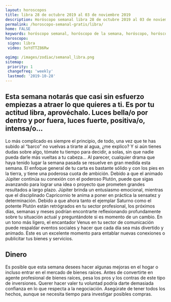 ```yaml
---
layout: horoscopos
title: libra 28 de octubre 2019 al 03 de noviembre 2019 
description: Horóscopo semanal libra 28 de octubre 2019 al 03 de noviembre 2019. Esta semana notarás que casi sin esfuerzo empiezas a atraer lo que quieres a ti. Es por tu actitud libra, aprovéchalo. Luces bella/o por dentro y por fuera, luces fuerte, positiva/o, intensa/o…
permalink: /horoscopo-semanal-gratis/libra/
home: FALSE
keywords: horóscopo semanal, horóscopo de la semana, horóscopo, horóscopo gratis,horóscopos, horóscopo esperanza gracia, horoscopos libra la semana, horóscopos gratis, Tarot, Astrologia, Zodíaco, libra, horoscopo gratis, semanal
horoscopo:
 signo: libra
 video: 5oYdTTZ86Rw

ogimg: /images/zodiac/semanal_libra.png
sitemap:
 priority: 1
 changefreq: 'weekly'
 lastmod: '2019-10-28'
---
```




## Esta semana notarás que casi sin esfuerzo empiezas a atraer lo que quieres a ti. Es por tu actitud libra, aprovéchalo. Luces bella/o por dentro y por fuera, luces fuerte, positiva/o, intensa/o…

Lo más complicado es siempre el principio, de todo, una vez que te has subido al “barco” no vuelvas a tirarte al agua, ¿me explico? 
Y si aún tienes dudas sobre algo, tómate tu tiempo para decidir, a solas, sin que nadie pueda darle más vueltas a tu cabeza…
Al parecer, cualquier drama que haya tenido lugar la semana pasada se resuelve en gran medida esta semana. El enfoque general de tu carta es bastante sólido y con los pies en la tierra, y tiene una poderosa cuota de ambición. 
  Debido a que el animado Júpiter continúa su conexión con el poderoso Plutón, puede que sigas avanzando para lograr una idea o proyecto que prometen grandes resultados a largo plazo. Júpiter brinda un entusiasmo emocional, mientras que el disciplinado Capricornio te anima a poner en práctica la sensatez y determinación. Debido a que ahora tanto el ejemplar Saturno como el potente Plutón están retrógrados en tu sector profesional, los próximos días, semanas y meses podrían encontrarte reflexionando profundamente sobre tu situación actual y preguntándote si es momento de un cambio. 
  En un tono más ligero, el encantador Venus en tu sector de comunicación puede respaldar eventos sociales y hacer que cada día sea más divertido y animado. Este es un excelente momento para entablar nuevas conexiones o publicitar tus bienes y servicios.

## Dinero

Es posible  que esta semana desees hacer algunas mejoras en el hogar o incluso entrar en el mercado de bienes raíces. Antes de convertirte en agente profesional de bienes raíces, pesa los pros y los contras de este tipo de inversiones. Querer hacer valer tu voluntad podría darte demasiada confianza en lo que respecta a la negociación. Asegúrate de tener todos los hechos, aunque se necesita tiempo para investigar posibles compras.